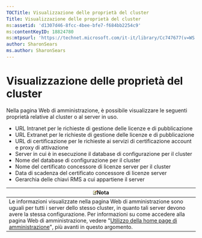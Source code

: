```yaml
---
TOCTitle: Visualizzazione delle proprietà del cluster
Title: Visualizzazione delle proprietà del cluster
ms:assetid: 'd1307d46-8fcc-4bee-bfe7-f684bb2254c9'
ms:contentKeyID: 18824780
ms:mtpsurl: 'https://technet.microsoft.com/it-it/library/Cc747677(v=WS.10)'
author: SharonSears
ms.author: SharonSears
---
```


Visualizzazione delle proprietà del cluster
===========================================

Nella pagina Web di amministrazione, è possibile visualizzare le seguenti proprietà relative al cluster o al server in uso.

-   URL Intranet per le richieste di gestione delle licenze e di pubblicazione
-   URL Extranet per le richieste di gestione delle licenze e di pubblicazione
-   URL di certificazione per le richieste ai servizi di certificazione account e proxy di attivazione
-   Server in cui è in esecuzione il database di configurazione per il cluster
-   Nome del database di configurazione per il cluster
-   Nome del certificato concessore di licenze server per il cluster
-   Data di scadenza del certificato concessore di licenze server
-   Gerarchia delle chiavi RMS a cui appartiene il server

| ![](/security-updates/images/Cc747677.note(WS.10).gif)Nota                                                                                                                                                                                                                                                                                                                                                |
|----------------------------------------------------------------------------------------------------------------------------------------------------------------------------------------------------------------------------------------------------------------------------------------------------------------------------------------------------------------------------------------------------------------------|
| Le informazioni visualizzate nella pagina Web di amministrazione sono uguali per tutti i server dello stesso cluster, in quanto tali server devono avere la stessa configurazione. Per informazioni su come accedere alla pagina Web di amministrazione, vedere "[Utilizzo della home page di amministrazione](https://technet.microsoft.com/6c155977-bd0e-47d6-ac65-1746cddb505e)", più avanti in questo argomento. |
